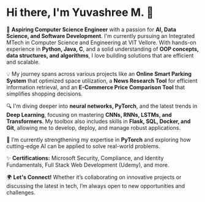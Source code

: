 # Hi there, I'm Yuvashree M. 👋

🚀 **Aspiring Computer Science Engineer** with a passion for **AI, Data Science, and Software Development**. I'm currently pursuing an Integrated MTech in Computer Science and Engineering at VIT Vellore. With hands-on experience in **Python, Java, C**, and a solid understanding of **OOP concepts, data structures, and algorithms**, I love building solutions that are efficient and scalable.

💡 My journey spans across various projects like an **Online Smart Parking System** that optimized space utilization, a **News Research Tool** for efficient information retrieval, and an **E-Commerce Price Comparison Tool** that simplifies shopping decisions.

🔍 I'm diving deeper into **neural networks, PyTorch**, and the latest trends in **Deep Learning**, focusing on mastering **CNNs, RNNs, LSTMs, and Transformers**. My toolbox also includes skills in **Flask, SQL, Docker, and Git**, allowing me to develop, deploy, and manage robust applications.

🌱 I’m currently strengthening my expertise in **PyTorch** and exploring how cutting-edge AI can be applied to solve real-world problems.

✨ **Certifications:** Microsoft Security, Compliance, and Identity Fundamentals, Full Stack Web Development (Udemy), and more.

🌍 **Let's Connect!** Whether it’s collaborating on innovative projects or discussing the latest in tech, I’m always open to new opportunities and challenges.



